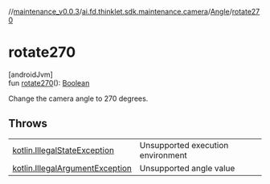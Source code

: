 //[maintenance_v0.0.3](../../../index.md)/[ai.fd.thinklet.sdk.maintenance.camera](../index.md)/[Angle](index.md)/[rotate270](rotate270.md)

# rotate270

[androidJvm]\
fun [rotate270](rotate270.md)(): [Boolean](https://kotlinlang.org/api/latest/jvm/stdlib/kotlin/-boolean/index.html)

Change the camera angle to 270 degrees.

## Throws

| | |
|---|---|
| [kotlin.IllegalStateException](https://kotlinlang.org/api/latest/jvm/stdlib/kotlin/-illegal-state-exception/index.html) | Unsupported execution environment |
| [kotlin.IllegalArgumentException](https://kotlinlang.org/api/latest/jvm/stdlib/kotlin/-illegal-argument-exception/index.html) | Unsupported angle value |
